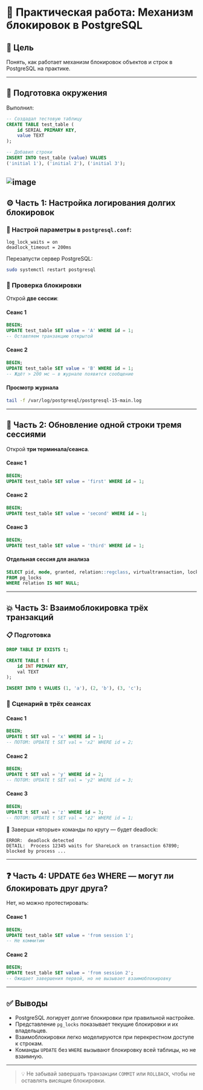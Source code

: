 # 🧪 Практическая работа: Механизм блокировок в PostgreSQL

## 🎯 Цель

Понять, как работает механизм блокировок объектов и строк в PostgreSQL на практике.

---

## 🔧 Подготовка окружения

Выполнил:

```sql
-- Создадал тестовую таблицу
CREATE TABLE test_table (
    id SERIAL PRIMARY KEY,
    value TEXT
);

-- Добавил строки
INSERT INTO test_table (value) VALUES 
('initial 1'), ('initial 2'), ('initial 3');
```

![image](https://github.com/user-attachments/assets/3afa26b4-edde-4803-8d8b-af3e3bf485b1)
---

## ⚙️ Часть 1: Настройка логирования долгих блокировок

### 📌 Настрой параметры в `postgresql.conf`:

```
log_lock_waits = on
deadlock_timeout = 200ms
```

Перезапусти сервер PostgreSQL:

```bash
sudo systemctl restart postgresql
```

### 🔎 Проверка блокировки

Открой **две сессии**:

#### Сеанс 1

```sql
BEGIN;
UPDATE test_table SET value = 'A' WHERE id = 1;
-- Оставляем транзакцию открытой
```

#### Сеанс 2

```sql
BEGIN;
UPDATE test_table SET value = 'B' WHERE id = 1;
-- Ждёт > 200 мс — в журнале появится сообщение
```

#### Просмотр журнала

```bash
tail -f /var/log/postgresql/postgresql-15-main.log
```

---

## 🔁 Часть 2: Обновление одной строки тремя сессиями

Открой **три терминала/сеанса**.

#### Сеанс 1

```sql
BEGIN;
UPDATE test_table SET value = 'first' WHERE id = 1;
```

#### Сеанс 2

```sql
BEGIN;
UPDATE test_table SET value = 'second' WHERE id = 1;
```

#### Сеанс 3

```sql
BEGIN;
UPDATE test_table SET value = 'third' WHERE id = 1;
```

#### Отдельная сессия для анализа

```sql
SELECT pid, mode, granted, relation::regclass, virtualtransaction, locktype
FROM pg_locks
WHERE relation IS NOT NULL;
```

---

## 💥 Часть 3: Взаимоблокировка трёх транзакций

### 📋 Подготовка

```sql
DROP TABLE IF EXISTS t;

CREATE TABLE t (
    id INT PRIMARY KEY,
    val TEXT
);

INSERT INTO t VALUES (1, 'a'), (2, 'b'), (3, 'c');
```

### 🧩 Сценарий в трёх сеансах

#### Сеанс 1

```sql
BEGIN;
UPDATE t SET val = 'x' WHERE id = 1;
-- ПОТОМ: UPDATE t SET val = 'x2' WHERE id = 2;
```

#### Сеанс 2

```sql
BEGIN;
UPDATE t SET val = 'y' WHERE id = 2;
-- ПОТОМ: UPDATE t SET val = 'y2' WHERE id = 3;
```

#### Сеанс 3

```sql
BEGIN;
UPDATE t SET val = 'z' WHERE id = 3;
-- ПОТОМ: UPDATE t SET val = 'z2' WHERE id = 1;
```

🔁 Заверши «вторые» команды по кругу — будет deadlock:

```
ERROR:  deadlock detected
DETAIL:  Process 12345 waits for ShareLock on transaction 67890; blocked by process ...
```

---

## ❓ Часть 4: UPDATE без WHERE — могут ли блокировать друг друга?

Нет, но можно протестировать:

#### Сеанс 1

```sql
BEGIN;
UPDATE test_table SET value = 'from session 1';
-- Не коммитим
```

#### Сеанс 2

```sql
BEGIN;
UPDATE test_table SET value = 'from session 2';
-- Ожидает завершения первой, но не вызывает взаимоблокировку
```

---

## ✅ Выводы

- PostgreSQL логирует долгие блокировки при правильной настройке.
- Представление `pg_locks` показывает текущие блокировки и их владельцев.
- Взаимоблокировки легко моделируются при перекрестном доступе к строкам.
- Команды `UPDATE` без `WHERE` вызывают блокировку всей таблицы, но не взаимную.

---

> 💡 Не забывай завершать транзакции `COMMIT` или `ROLLBACK`, чтобы не оставлять висящие блокировки.
